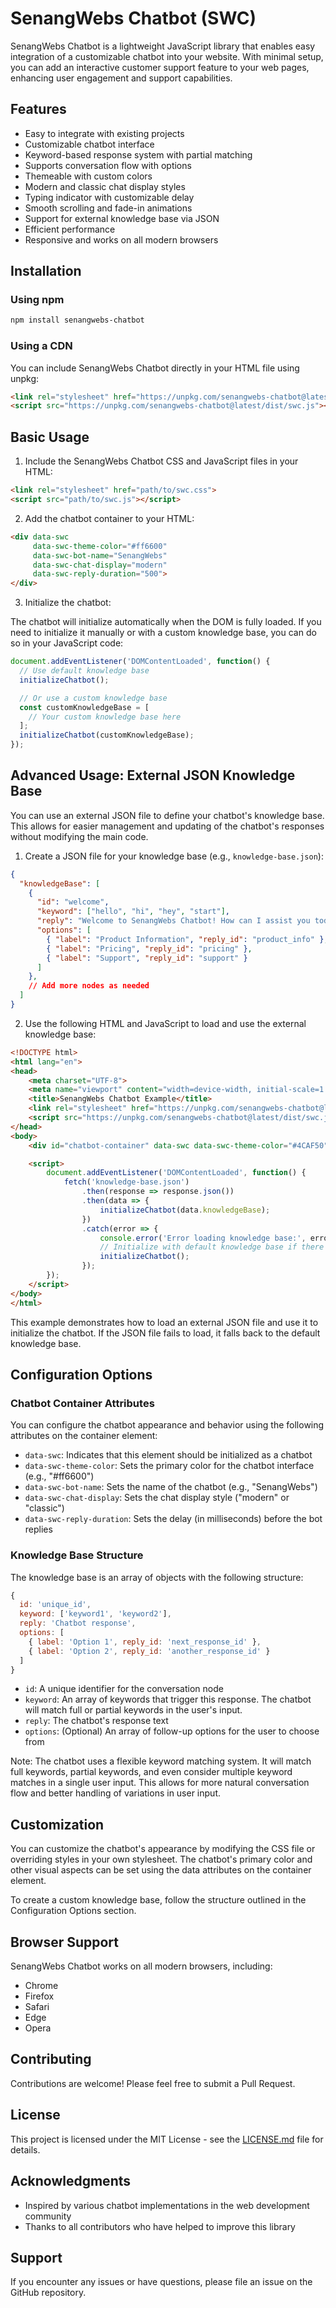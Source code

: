 # SenangWebs Chatbot (SWC)

SenangWebs Chatbot is a lightweight JavaScript library that enables easy integration of a customizable chatbot into your website. With minimal setup, you can add an interactive customer support feature to your web pages, enhancing user engagement and support capabilities.

## Features

- Easy to integrate with existing projects
- Customizable chatbot interface
- Keyword-based response system with partial matching
- Supports conversation flow with options
- Themeable with custom colors
- Modern and classic chat display styles
- Typing indicator with customizable delay
- Smooth scrolling and fade-in animations
- Support for external knowledge base via JSON
- Efficient performance
- Responsive and works on all modern browsers

## Installation

### Using npm

```bash
npm install senangwebs-chatbot
```

### Using a CDN

You can include SenangWebs Chatbot directly in your HTML file using unpkg:

```html
<link rel="stylesheet" href="https://unpkg.com/senangwebs-chatbot@latest/dist/swc.css">
<script src="https://unpkg.com/senangwebs-chatbot@latest/dist/swc.js"></script>
```

## Basic Usage

1. Include the SenangWebs Chatbot CSS and JavaScript files in your HTML:

```html
<link rel="stylesheet" href="path/to/swc.css">
<script src="path/to/swc.js"></script>
```

2. Add the chatbot container to your HTML:

```html
<div data-swc 
     data-swc-theme-color="#ff6600" 
     data-swc-bot-name="SenangWebs" 
     data-swc-chat-display="modern" 
     data-swc-reply-duration="500">
</div>
```

3. Initialize the chatbot:

The chatbot will initialize automatically when the DOM is fully loaded. If you need to initialize it manually or with a custom knowledge base, you can do so in your JavaScript code:

```javascript
document.addEventListener('DOMContentLoaded', function() {
  // Use default knowledge base
  initializeChatbot();

  // Or use a custom knowledge base
  const customKnowledgeBase = [
    // Your custom knowledge base here
  ];
  initializeChatbot(customKnowledgeBase);
});
```

## Advanced Usage: External JSON Knowledge Base

You can use an external JSON file to define your chatbot's knowledge base. This allows for easier management and updating of the chatbot's responses without modifying the main code.

1. Create a JSON file for your knowledge base (e.g., `knowledge-base.json`):

```json
{
  "knowledgeBase": [
    {
      "id": "welcome",
      "keyword": ["hello", "hi", "hey", "start"],
      "reply": "Welcome to SenangWebs Chatbot! How can I assist you today?",
      "options": [
        { "label": "Product Information", "reply_id": "product_info" },
        { "label": "Pricing", "reply_id": "pricing" },
        { "label": "Support", "reply_id": "support" }
      ]
    },
    // Add more nodes as needed
  ]
}
```

2. Use the following HTML and JavaScript to load and use the external knowledge base:

```html
<!DOCTYPE html>
<html lang="en">
<head>
    <meta charset="UTF-8">
    <meta name="viewport" content="width=device-width, initial-scale=1.0">
    <title>SenangWebs Chatbot Example</title>
    <link rel="stylesheet" href="https://unpkg.com/senangwebs-chatbot@latest/dist/swc.css">
    <script src="https://unpkg.com/senangwebs-chatbot@latest/dist/swc.js"></script>
</head>
<body>
    <div id="chatbot-container" data-swc data-swc-theme-color="#4CAF50" data-swc-bot-name="SenangBot" data-swc-chat-display="modern" data-swc-reply-duration="800"></div>

    <script>
        document.addEventListener('DOMContentLoaded', function() {
            fetch('knowledge-base.json')
                .then(response => response.json())
                .then(data => {
                    initializeChatbot(data.knowledgeBase);
                })
                .catch(error => {
                    console.error('Error loading knowledge base:', error);
                    // Initialize with default knowledge base if there's an error
                    initializeChatbot();
                });
        });
    </script>
</body>
</html>
```

This example demonstrates how to load an external JSON file and use it to initialize the chatbot. If the JSON file fails to load, it falls back to the default knowledge base.

## Configuration Options

### Chatbot Container Attributes

You can configure the chatbot appearance and behavior using the following attributes on the container element:

- `data-swc`: Indicates that this element should be initialized as a chatbot
- `data-swc-theme-color`: Sets the primary color for the chatbot interface (e.g., "#ff6600")
- `data-swc-bot-name`: Sets the name of the chatbot (e.g., "SenangWebs")
- `data-swc-chat-display`: Sets the chat display style ("modern" or "classic")
- `data-swc-reply-duration`: Sets the delay (in milliseconds) before the bot replies

### Knowledge Base Structure

The knowledge base is an array of objects with the following structure:

```javascript
{
  id: 'unique_id',
  keyword: ['keyword1', 'keyword2'],
  reply: 'Chatbot response',
  options: [
    { label: 'Option 1', reply_id: 'next_response_id' },
    { label: 'Option 2', reply_id: 'another_response_id' }
  ]
}
```

- `id`: A unique identifier for the conversation node
- `keyword`: An array of keywords that trigger this response. The chatbot will match full or partial keywords in the user's input.
- `reply`: The chatbot's response text
- `options`: (Optional) An array of follow-up options for the user to choose from

Note: The chatbot uses a flexible keyword matching system. It will match full keywords, partial keywords, and even consider multiple keyword matches in a single user input. This allows for more natural conversation flow and better handling of variations in user input.

## Customization

You can customize the chatbot's appearance by modifying the CSS file or overriding styles in your own stylesheet. The chatbot's primary color and other visual aspects can be set using the data attributes on the container element.

To create a custom knowledge base, follow the structure outlined in the Configuration Options section.

## Browser Support

SenangWebs Chatbot works on all modern browsers, including:

- Chrome
- Firefox
- Safari
- Edge
- Opera

## Contributing

Contributions are welcome! Please feel free to submit a Pull Request.

## License

This project is licensed under the MIT License - see the [LICENSE.md](LICENSE.md) file for details.

## Acknowledgments

- Inspired by various chatbot implementations in the web development community
- Thanks to all contributors who have helped to improve this library

## Support

If you encounter any issues or have questions, please file an issue on the GitHub repository.
